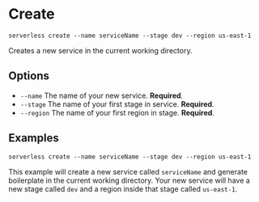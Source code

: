# Create

```
serverless create --name serviceName --stage dev --region us-east-1
```

Creates a new service in the current working directory.

## Options
- `--name` The name of your new service. **Required**.
- `--stage` The name of your first stage in service. **Required**.
- `--region` The name of your first region in stage. **Required**.

## Examples

```
serverless create --name serviceName --stage dev --region us-east-1
```

This example will create a new service called `serviceName` and generate boilerplate in the current working directory. Your new service will have a new stage called `dev` and a region inside that stage called `us-east-1`.
